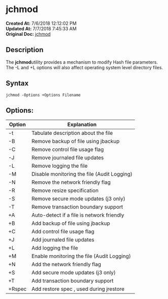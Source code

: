# jchmod

**Created At:** 7/6/2018 12:12:02 PM  
**Updated At:** 7/7/2018 7:45:33 AM  
**Original Doc:** [jchmod](https://docs.jbase.com/46963-utilities/jchmod)  


## Description 

The **jchmod**utility provides a mechanism to modify Hash file parameters. The -L and +L options will also affect operating system level directory files.

## Syntax

```
jchmod -Options +Options Filename
```

## Options:


| Option<br> | Explanation<br> |
| --- | --- |
| -t<br> | Tabulate description about the file<br> |
| -B<br> | Remove backup of file using jbackup<br> |
| -C<br> | Remove control file usage flag<br> |
| -J<br> | Remove journaled file updates<br> |
| -L<br> | Remove logging the file<br> |
| -M<br> | Disable monitoring the file (Audit Logging)<br> |
| -N<br> | Remove the network friendly flag<br> |
| -R<br> | Remove resize specification<br> |
| -S<br> | Remove secure mode updates (j3 only)<br> |
| -T<br> | Remove transaction boundary support<br> |
| +A<br> | Auto-detect if a file is network friendly<br> |
| +B<br> | Add backup of file using jbackup<br> |
| +C<br> | Add control file usage flag<br> |
| +J<br> | Add journaled file updates<br> |
| +L<br> | Add logging the file<br> |
| +M<br> | Enable monitoring the file (Audit Logging)<br> |
| +N<br> | Add the network friendly flag<br> |
| +S<br> | Add secure mode updates (j3 only)<br> |
| +T<br> | Add transaction boundary support<br> |
| +Rspec<br> | Add restore spec , used during jrestore<br> |


